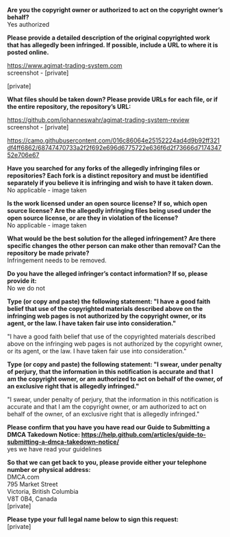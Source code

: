 **Are you the copyright owner or authorized to act on the copyright owner’s behalf?**   
Yes authorized

**Please provide a detailed description of the original copyrighted work that has allegedly been infringed. If possible, include a URL to where it is posted online.**

https://www.agimat-trading-system.com   
screenshot - [private]

[private]

**What files should be taken down? Please provide URLs for each file, or if the entire repository, the repository’s URL:**

https://github.com/johanneswahr/agimat-trading-system-review   
screenshot - [private]

https://camo.githubusercontent.com/016c86064e25152224ad4d9b92ff321df4ff6862/68747470733a2f2f692e696d6775722e636f6d2f73666d717434752e706e67

**Have you searched for any forks of the allegedly infringing files or repositories? Each fork is a distinct repository and must be identified separately if you believe it is infringing and wish to have it taken down.**   
No applicable - image taken

**Is the work licensed under an open source license? If so, which open source license? Are the allegedly infringing files being used under the open source license, or are they in violation of the license?**   
No applicable - image taken

**What would be the best solution for the alleged infringement? Are there specific changes the other person can make other than removal? Can the repository be made private?**   
Infringement needs to be removed.

**Do you have the alleged infringer’s contact information? If so, please provide it:**   
No we do not

**Type (or copy and paste) the following statement: "I have a good faith belief that use of the copyrighted materials described above on the infringing web pages is not authorized by the copyright owner, or its agent, or the law. I have taken fair use into consideration."**

"I have a good faith belief that use of the copyrighted materials described above on the infringing web pages is not authorized by the copyright owner, or its agent, or the law. I have taken fair use into consideration."

**Type (or copy and paste) the following statement: "I swear, under penalty of perjury, that the information in this notification is accurate and that I am the copyright owner, or am authorized to act on behalf of the owner, of an exclusive right that is allegedly infringed."**

"I swear, under penalty of perjury, that the information in this notification is accurate and that I am the copyright owner, or am authorized to act on behalf of the owner, of an exclusive right that is allegedly infringed."

**Please confirm that you have you have read our Guide to Submitting a DMCA Takedown Notice: https://help.github.com/articles/guide-to-submitting-a-dmca-takedown-notice/**   
yes we have read your guidelines

**So that we can get back to you, please provide either your telephone number or physical address:**   
DMCA.com   
795 Market Street   
Victoria, British Columbia   
V8T 0B4, Canada   
[private]

**Please type your full legal name below to sign this request:**   
[private]
